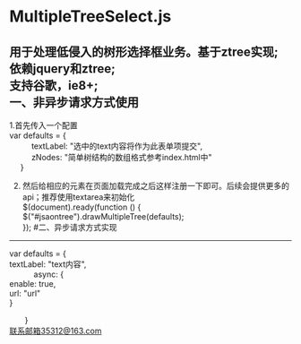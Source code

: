 # MultipleTreeSelect.js

用于处理低侵入的树形选择框业务。基于ztree实现;<br>
依赖jquery和ztree;<br>
支持谷歌，ie8+;<br>
一、非异步请求方式使用
-------
1.首先传入一个配置<br>
 var defaults = {<br>
            textLabel: "选中的text内容将作为此表单项提交",<br>
            zNodes: "简单树结构的数组格式参考index.html中"<br>
       }<br>
														
2. 然后给相应的元素在页面加载完成之后这样注册一下即可。后续会提供更多的api；推荐使用textarea来初始化<br>
 $(document).ready(function () {<br>
            $("#jsaontree").drawMultipleTree(defaults);<br>
 });
#二、异步请求方式实现
 -------
   var defaults = {<br>
            textLabel: "text内容",<br>
            async: {<br>
                    enable: true,<br>
                    url: "url"<br>
                }<br>
	    
        }<br>
联系邮箱35312@163.com
